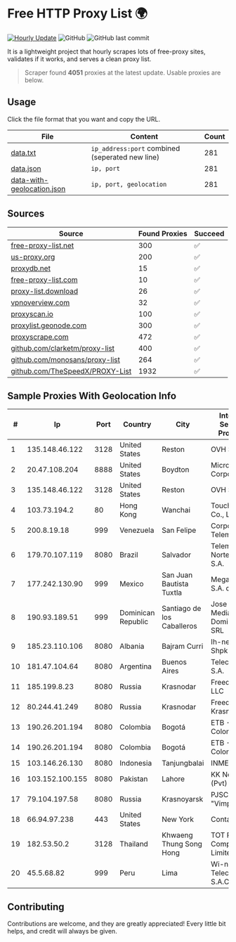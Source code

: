 
# Free HTTP Proxy List 🌍

[![Hourly Update](https://github.com/mertguvencli/http-proxy-list/actions/workflows/main.yml/badge.svg?branch=main)](https://github.com/mertguvencli/http-proxy-list/actions/workflows/main.yml)
![GitHub](https://img.shields.io/github/license/mertguvencli/http-proxy-list)
![GitHub last commit](https://img.shields.io/github/last-commit/mertguvencli/http-proxy-list)

It is a lightweight project that hourly scrapes lots of free-proxy sites, validates if it works, and serves a clean proxy list.


> Scraper found **4051** proxies at the latest update. Usable proxies are below.

## Usage

Click the file format that you want and copy the URL.


|File|Content|Count|
|----|-------|-----|
|[data.txt](https://raw.githubusercontent.com/mertguvencli/http-proxy-list/main/proxy-list/data.txt)|`ip_address:port` combined (seperated new line)|281|
|[data.json](https://raw.githubusercontent.com/mertguvencli/http-proxy-list/main/proxy-list/data.json)|`ip, port`|281|
|[data-with-geolocation.json](https://raw.githubusercontent.com/mertguvencli/http-proxy-list/main/proxy-list/data-with-geolocation.json)|`ip, port, geolocation`|281|

## Sources

|Source|Found Proxies|Succeed|
|------|-------------|-------|
|[free-proxy-list.net](https://free-proxy-list.net)|300|✅|
|[us-proxy.org](https://www.us-proxy.org)|200|✅|
|[proxydb.net](http://proxydb.net)|15|✅|
|[free-proxy-list.com](https://free-proxy-list.com/?page=&port=&type%5B%5D=http&type%5B%5D=https&up_time=0&search=Search)|10|✅|
|[proxy-list.download](https://www.proxy-list.download/HTTP)|26|✅|
|[vpnoverview.com](https://vpnoverview.com/privacy/anonymous-browsing/free-proxy-servers)|32|✅|
|[proxyscan.io](https://www.proxyscan.io)|100|✅|
|[proxylist.geonode.com](https://proxylist.geonode.com/api/proxy-list?limit=300&page=1&sort_by=lastChecked&sort_type=desc&protocols=http,https)|300|✅|
|[proxyscrape.com](https://api.proxyscrape.com/v2/?request=displayproxies&protocol=http&timeout=10000&country=all&ssl=all&anonymity=all)|472|✅|
|[github.com/clarketm/proxy-list](https://raw.githubusercontent.com/clarketm/proxy-list/master/proxy-list-raw.txt)|400|✅|
|[github.com/monosans/proxy-list](https://raw.githubusercontent.com/monosans/proxy-list/main/proxies/http.txt)|264|✅|
|[github.com/TheSpeedX/PROXY-List](https://raw.githubusercontent.com/TheSpeedX/PROXY-List/master/http.txt)|1932|✅|


## Sample Proxies With Geolocation Info

|#|Ip|Port|Country|City|Internet Service Provider|
|-|--|----|-------|----|-------------------------|
|1|135.148.46.122|3128|United States|Reston|OVH SAS|
|2|20.47.108.204|8888|United States|Boydton|Microsoft Corporation|
|3|135.148.46.122|3128|United States|Reston|OVH SAS|
|4|103.73.194.2|80|Hong Kong|Wanchai|TouchPal HK Co., Limited|
|5|200.8.19.18|999|Venezuela|San Felipe|Corporación Telemic C.A.|
|6|179.70.107.119|8080|Brazil|Salvador|Telemar Norte Leste S.A.|
|7|177.242.130.90|999|Mexico|San Juan Bautista Tuxtla|Mega Cable, S.A. de C.V.|
|8|190.93.189.51|999|Dominican Republic|Santiago de los Caballeros|Jose Digital Media Dominicana SRL|
|9|185.23.110.106|8080|Albania|Bajram Curri|Ih-network Shpk|
|10|181.47.104.64|8080|Argentina|Buenos Aires|Telecentro S.A.|
|11|185.199.8.23|8080|Russia|Krasnodar|Freedom LLC|
|12|80.244.41.249|8080|Russia|Krasnodar|Freedom Krasnodar|
|13|190.26.201.194|8080|Colombia|Bogotá|ETB - Colombia|
|14|190.26.201.194|8080|Colombia|Bogotá|ETB - Colombia|
|15|103.146.26.130|8080|Indonesia|Tanjungbalai|INMEET|
|16|103.152.100.155|8080|Pakistan|Lahore|KK Networks (Pvt) Ltd.|
|17|79.104.197.58|8080|Russia|Krasnoyarsk|PJSC "Vimpelcom"|
|18|66.94.97.238|443|United States|New York|Contabo Inc.|
|19|182.53.50.2|3128|Thailand|Khwaeng Thung Song Hong|TOT Public Company Limited|
|20|45.5.68.82|999|Peru|Lima|Wi-net Telecom S.A.C.|



## Contributing

Contributions are welcome, and they are greatly appreciated! Every
little bit helps, and credit will always be given.

